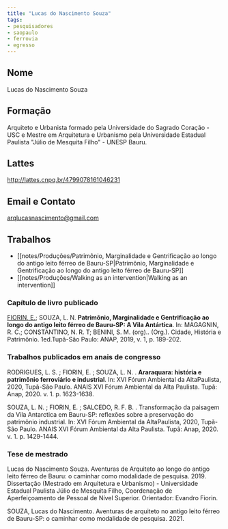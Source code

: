 ```yaml
---
title: "Lucas do Nascimento Souza"
tags: 
- pesquisadores
- saopaulo
- ferrovia
- egresso
---
```


## Nome
Lucas do Nascimento Souza

## Formação
Arquiteto e Urbanista formado pela Universidade do Sagrado Coração - USC e Mestre em Arquitetura e Urbanismo pela Universidade Estadual Paulista "Júlio de Mesquita Filho" - UNESP Bauru.

## Lattes
http://lattes.cnpq.br/4799078161046231

## Email e Contato
arqlucasnascimento@gmail.com

## Trabalhos
- [[notes/Produções/Patrimônio, Marginalidade e Gentrificação ao longo do antigo leito férreo de Bauru-SP|Patrimônio, Marginalidade e Gentrificação ao longo do antigo leito férreo de Bauru-SP]]
- [[notes/Produções/Walking as an intervention|Walking as an intervention]]

### Capítulo de livro publicado

[FIORIN, E.](http://lattes.cnpq.br/5599203800231511); SOUZA, L. N. **Patrimônio, Marginalidade e Gentrificação ao longo do antigo leito férreo de Bauru-SP: A Vila Antártica**. In: MAGAGNIN, R. C.; CONSTANTINO, N. R. T; BENINI, S. M. (org).. (Org.). Cidade, História e Patrimônio. 1ed.Tupã-São Paulo: ANAP, 2019, v. 1, p. 189-202.
 

### Trabalhos publicados em anais de congresso

RODRIGUES, L. S. ; FIORIN, E. ; SOUZA, L. N. . **Araraquara: história e patrimônio ferroviário e industrial**. In: XVI Fórum Ambiental da AltaPaulista, 2020, Tupã-São Paulo. ANAIS XVI Fórum Ambiental da Alta Paulista. Tupã: Anap, 2020. v. 1. p. 1623-1638.

  
SOUZA, L. N. ; FIORIN, E. ; SALCEDO, R. F. B. . Transformação da paisagem da Vila Antarctica em Bauru-SP: reflexões sobre a preservação do patrimônio industrial. In: XVI Fórum Ambiental da AltaPaulista, 2020, Tupã-São Paulo. ANAIS XVI Fórum Ambiental da Alta Paulista. Tupã: Anap, 2020. v. 1. p. 1429-1444.


### Tese de mestrado

Lucas do Nascimento Souza. Aventuras de Arquiteto ao longo do antigo leito férreo de Bauru: o caminhar como modalidade de pesquisa. 2019. Dissertação (Mestrado em Arquitetura e Urbanismo) - Universidade Estadual Paulista Júlio de Mesquita Filho, Coordenação de Aperfeiçoamento de Pessoal de Nível Superior. Orientador: Evandro Fiorin.

SOUZA, Lucas do Nascimento. Aventuras de arquiteto no antigo leito férreo de Bauru-SP: o caminhar como modalidade de pesquisa. 2021.
